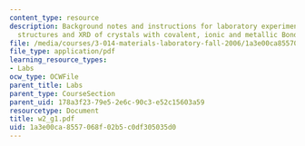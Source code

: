 ```yaml
---
content_type: resource
description: Background notes and instructions for laboratory experiments on derivative
  structures and XRD of crystals with covalent, ionic and metallic Bonds.
file: /media/courses/3-014-materials-laboratory-fall-2006/1a3e00ca8557068f02b5c0df305035d0_w2_g1.pdf
file_type: application/pdf
learning_resource_types:
- Labs
ocw_type: OCWFile
parent_title: Labs
parent_type: CourseSection
parent_uid: 178a3f23-79e5-2e6c-90c3-e52c15603a59
resourcetype: Document
title: w2_g1.pdf
uid: 1a3e00ca-8557-068f-02b5-c0df305035d0
---
```

